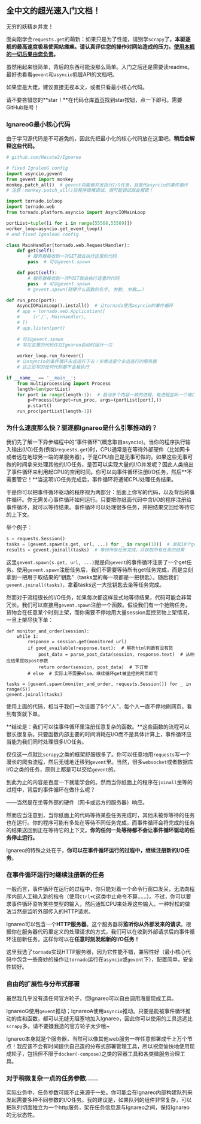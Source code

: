 ## 全中文的超光速入门文档！

无穷的妖精乡并发！

面向刚学会`requests.get`的萌新：如果只是为了性能，请别学`scrapy`了。**本驱逐舰的最高速度极易使网站瘫痪。请认真评估您的操作对网站造成的压力。<u>使用本舰的一切后果由您负责</u>。**

虽然用起来很简单，背后的东西可能没那么简单。入门之后还是需要读readme。最好也看看`gevent`和`asyncio`低层API的文档吧。

如果您是大佬，建议直接无视本文，或者只看最小核心代码。

请不要吝惜您的**star！**在代码仓库[首页](https://github.com/Hecate2/Ignareo)找到star按钮，点一下即可。需要GitHub账号！

### IgnareoG最小核心代码

由于学习源代码是不可避免的，因此先把最小化的核心代码放在这里吧。**稍后会解释这些代码。**

```python
# github.com/Hecate2/Ignareo

# fixed IgnaleoG config
import asyncio,gevent
from gevent import monkey
monkey.patch_all()  # gevent将能够并发执行I/O任务，且取代asyncio的事件循环
# 注意：monkey.patch_all()后程序很难调试。很可能调试就会报错！

import tornado.ioloop
import tornado.web
from tornado.platform.asyncio import AsyncIOMainLoop

portList=tuple([i for i in range(55568,55569)])
worker_loop=asyncio.get_event_loop()
# end fixed IgnaleoG config

class MainHandler(tornado.web.RequestHandler):
    def get(self):
        # 服务器每收到一次GET就会执行这里的代码
        pass  # 可以gevent.spawn

    def post(self):
        # 服务器每收到一次POST就会执行这里的代码
        pass  # 可以gevent.spawn
        # gevent.spawn(随便什么函数的名字, 参数, 参数……)

def run_proc(port):
    AsyncIOMainLoop().install()  # 让tornado使用asyncio的事件循环
    # app = tornado.web.Application([
    #     (r'/', MainHandler),
    # ])
    # app.listen(port)
    
    # 可以gevent.spawn
    # 写在这里的代码仅在Ignareo启动时运行一次
    
    worker_loop.run_forever()
    # 让asyncio的事件循环永远运行下去！毕竟这是个永远运行的服务器
    # 这之后写的任何代码都不会被执行

if __name__ == '__main__':
    from multiprocessing import Process
    length=len(portList)
    for port in range(length-1):  # 启动多个内容一致的进程，每进程监听一个端口
        p=Process(target=run_proc, args=(portList[port],))
        p.start()
    run_proc(portList[length-1])
```

### 为什么速度那么快？驱逐舰Ignareo是什么引擎推动的？

我们先了解一下异步编程中的“事件循环”(概念取自`asyncio`)。当你的程序执行输入输出(I/O)任务(例如`requests.get`)时，CPU通常是在等待外部硬件（比如网卡或者远在地球另一端的某服务器），于是CPU自己是无事可做的。如果这些无事可做的时间拿来处理其他的I/O任务，是否可以实现大量的I/O并发呢？因此人类搞出了事件循环来利用起CPU的空闲时间。你可以向事件循环注册I/O任务，然后**不需要管它！**当这项I/O任务完成后，事件循环将通知CPU处理任务结果。

于是你可以把事件循环驱动的程序视为两部分：纸面上你写的代码，以及背后的事件循环。你无需关心事件循环如何运行。只要把你纸面代码中含I/O的程序注册给事件循环，就可以等待结果。事件循环可以处理很多任务，并把结果交回给等待它的上下文。

举个例子：

```python
s = requests.Session()
tasks = [gevent.spawn(s.get, url, ...) for _ in range(10)]  # 发起10个get
results = gevent.joinall(tasks)  # 等待所有任务完成，并获取所有任务的结果
```

这里`gevent.spawn(s.get, url, ...)`就是向`gevent`的事件循环注册了一个get任务。使用`gevent.spawn`注册任务后，我们不需要等待所有get任务完成，而是立刻拿到一把用于取结果的"钥匙"（tasks里的每一项都是一把钥匙）。随后我们`gevent.joinall(tasks)`，拿着tasks这一大批钥匙去坐等任务完成。

然而对于流程很长的I/O任务，如果每次都这样显式地等待结果，代码可能会非常冗长。我们可以直接用`gevent.spawn`注册一个函数。假设我们有一个抢购任务，货物会在任意某个时刻上架，而你需要不停地用大量session监控货物上架情况，一旦上架尽快下单：

```
def monitor_and_order(session):
    while 1:
        response = session.get(monitored_url)
        if good_available(response.text):  # 解析html判断有没有货
            post_data = parse_post_data(session, response.text)  # 从响应结果提取post参数
            return order(session, post_data)  # 下订单
        # else  # 实际上不需要else。继续循环get被监控的网页即可

tasks = [gevent.spawn(monitor_and_order, requests.Session()) for _ in range(5)]
gevent.joinall(tasks)
```

使用上面的代码，相当于我们一次设置了5个“人”，每个人一直不停地刷网页，看到有货就下单。

**结论是：我们可以往事件循环里注册任意复杂的函数。**这些函数的流程可以很长很复杂。只要函数内部主要的时间消耗在I/O而不是具体计算上，事件循环应当能为我们同时处理很多I/O任务。

仅仅这一点就比`scrapy`之类的框架舒服很多了。你可以任意地用`requests`写一个漫长的爬虫流程，然后无缝地迁移到`gevent`里。当然，很多`websocket`或者数据库I/O之类的任务，原则上都是可以交给`gevent`的。

到此为止的内容是百度一下就能学会的。然而当你纸面上的程序在`joinall`坐等的过程中，背后的事件循环在做什么呢？

——当然是在坐等外部的硬件（网卡或远方的服务器）响应。

然而应当注意到，当你纸面上的代码等待某些任务完成时，其他未被你等待的任务也在运行。你的程序可能有多处在等待不同任务完成，而事件循环会将完成的任务的结果送回到正在等待它的上下文。**你的任何一处等待都不会让事件循环驱动的任务停止运行。**

Ignareo的特殊之处在于，**你可以在事件循环运行的过程中，继续注册新的I/O任务**。

### 在事件循环运行时继续注册新的任务

一般而言，事件循环在运行的过程中，你只能对着一个命令行窗口发呆，无法向程序内部人工输入新的指令（使用`Ctrl+C`这类中止命令不算……）。不过，你可以要求事件循环监听某些类型的输入，然后通知CPU来处理这些输入。一种轻松的做法当然是监听外部传入的HTTP请求。

Ignareo可以包含一个**HTTP服务器**。这个服务器将**监听你从外部发来的请求**。根据你在服务器代码里定义的处理请求的方式，我们可以在收到外部请求后向事件循环注册新任务。这样你可以在**任意时刻发起新的I/O任务！**

这里我选了`tornado`实现HTTP服务器，因为它性能不错，兼容性好（最小核心代码中包含一些奇妙的操作让`tornado`运行在`asyncio`或`gevent`下），配置简单，安全性较好。

### 自由的扩展性与分布式部署

虽然我几乎没有造任何官方轮子，但Ignareo可以自由调用海量现成工具。

IgnareoG使用`gevent`推动；IgnareoA使用`asyncio`推动。只要是能被事件循环推动的库和函数，都可以无缝无阻塞地加入Ignareo，因此你可以使用的工具远远比`scrapy`多。请不要嫌我造的官方轮子太少哦~

Ignareo本身就是个服务器，当然可以像其他web服务一样任意部署成千上万个节点！我应该不会有时间提供自己造的分布式部署管理工具，所以祝您愉快地使用现成轮子，包括但不限于`docker(-compose)`之类的容器工具和各类微服务治理工具。

### 对于稍微复杂一点的任务参数……

实际业务中，任务参数可能不止来源于一处。你可能会在Ignareo内部构建队列来发起需要多种不同参数的I/O任务。我的建议是，如果队列的组件非常复杂，可以把队列切面独立为一个http服务，架在任务信息源与Ignareo之间，保持Ignareo的无状态性。